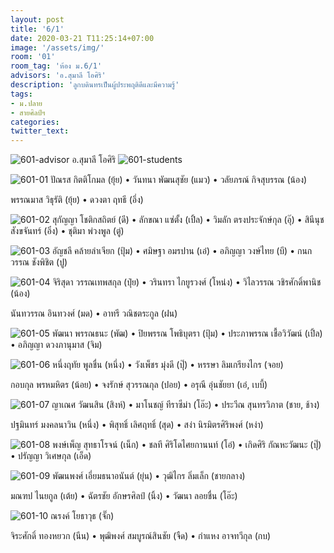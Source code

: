 ```yaml
---
layout: post
title: '6/1'
date: 2020-03-21 T11:25:14+07:00
image: '/assets/img/'
room: '01'
room_tag: 'ห้อง ม.6/1'
advisors: 'อ.สุมาลี โอศิริ'
description: 'ลูกบดินทรเป็นผู้ประพฤติดีและมีความรู้'
tags:
- ม.ปลาย
- สายศิลป์ฯ
categories:
twitter_text:
---
```

![601-advisor](https://res.cloudinary.com/dbruw74ms/image/upload/w_180,h_180,r_max/v1584777987/601-ab_gioyvk.png) อ.สุมาลี โอศิริ
![601-students](https://res.cloudinary.com/dbruw74ms/image/upload/c_fit,w_760/v1584783145/601-aa_ysrlow.png)

![601-01](https://res.cloudinary.com/dbruw74ms/image/upload/c_fit,w_760/v1584766159/601-01_okziak.png)
ปัณรส กิตติโกมล (ยุ้ย) • วันทนา พัฒนสุชัย (แมว) • วลัยภรณ์ กิจสุบรรณ (น้อง)

พรรณมาส วิธุรัติ (ยุ้ย) • ดวงตา ฤทธี (อึ่ง)

![601-02](https://res.cloudinary.com/dbruw74ms/image/upload/c_fit,w_760/v1584766159/601-02_asthbr.png)
สุกัญญา โชติกสถิตย์ (ดี) • ลักขณา แซ่ตั้ง (เปิ้ล) • วิมลัก ตรงประจักษ์กุล (อุ๊) • สินีนุช สังขจันทร์ (อิ๋ง) • ชุติมา พ่วงพูล (ตู่)

![601-03](https://res.cloudinary.com/dbruw74ms/image/upload/c_fit,w_760/v1584766160/601-03_w7sku1.png)
อัญชลี คล้ายลำเจียก (ปุ้ม) • ศมิษฐา อมรปาน (เอ๋) • อภิญญา วงษ์ไทย (บี) • กนกวรรณ ชังพิชิต (ปู)

![601-04](https://res.cloudinary.com/dbruw74ms/image/upload/c_fit,w_760/v1584766159/601-04_mofbzx.png)
จิริสุดา วรรณเทพสกุล (ปุ๋ย) • วรินทรา ไกยูรวงศ์ (โหน่ง) • วิไลวรรณ วชิรศักดิ์พานิช (น้อง)

นันทวรรณ อินทวงศ์ (มด) • อาทรี วณิชตระกูล (ฝน)

![601-05](https://res.cloudinary.com/dbruw74ms/image/upload/c_fit,w_760/v1584766159/601-05_l0epmp.png)
พัฒนา พรรณธนะ (พัฒ) • ปิยพรรณ โพธิบุตรา (ปุ้ม) • ประภาพรรณ เชื้อวิวัฒน์ (เปิ้ล) • อภิญญา ดวงภานุมาส (จิม)

![601-06](https://res.cloudinary.com/dbruw74ms/image/upload/c_fit,w_760/v1584766159/601-06_wyu2x3.png)
หนึ่งฤทัย พูลชื่น (หนึ่ง) • วังเพ็ชร มุ่งดี (ปุ๊) • หรรษา ลิมเกรียงไกร (จอย)

กอบกุล พรหมหิตร (น้อย) • จงรักษ์ สุวรรณกุล (ปอย) • อรุณี อุ่นชัยยา (เอ๋, เบบี้)

![601-07](https://res.cloudinary.com/dbruw74ms/image/upload/c_fit,w_760/v1584766161/601-07_amcktj.png)
ญาเณศ วัฒนสิน (สิงห์) • มาโนชญ์ ทีราซีม่า (โอ๊ะ) • ประวีณ สุนทรวิภาต (ชาย, ช้าง)

ปฐมินทร์ มงคลนาวิน (หนึ่ง) • พิสุทธิ์ เลิศฤทธิ์ (สุด) • สง่า นิรมิตรศิริพงศ์ (หง่า)

![601-08](https://res.cloudinary.com/dbruw74ms/image/upload/c_fit,w_760/v1584766162/601-08_p122qj.png)
พงษ์เพ็ญ สุทธาโรจน์ (เน็ก) • ชลที ศิริโดไศยกานนท์ (โอ๋) • เกิดศิริ กัณหะวัฒนะ (ปุ๊) • ปรัญญา วิเศษกุล (เอ็ด)

![601-09](https://res.cloudinary.com/dbruw74ms/image/upload/c_fit,w_760/v1584766161/601-09_rblnyn.png)
พัฒนพงศ์ เอี่ยมธนาอนันต์ (ยุ่น) • วุฒิไกร ลิ่มเล็ก (ชายกลาง)

มณฑป ไนยกูล (เต้ย) • ฉัตรชัย อักษรศิลป์ (นิ้ง) • วัฒนา ลอยชื่น (โอ๊ะ)

![601-10](https://res.cloudinary.com/dbruw74ms/image/upload/c_fit,w_760/v1584766162/601-10_vlrxl9.png)
ณรงค์ โยธาวุธ (จั๊ก)

จิระศักดิ์ ทองหยวก (นีน) • พุฒิพงศ์ สมบูรณ์สินชัย (จืด) • กำแหง อาจทวีกุล (กบ)
